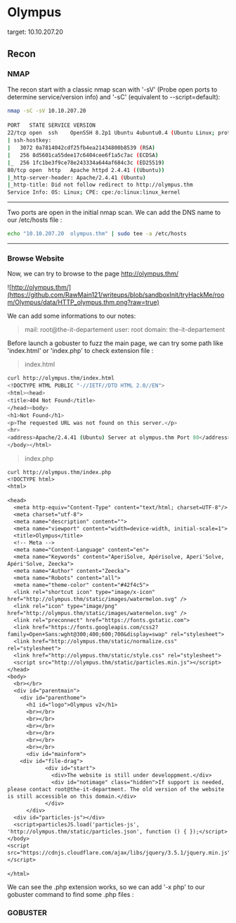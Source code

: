 # Olympus
target: 10.10.207.20


## Recon
### NMAP
The recon start with a classic nmap scan with '-sV' (Probe open ports to determine service/version info) and '-sC' (equivalent to --script=default):

```bash
nmap -sC -sV 10.10.207.20

PORT   STATE SERVICE VERSION
22/tcp open  ssh 	OpenSSH 8.2p1 Ubuntu 4ubuntu0.4 (Ubuntu Linux; protocol 2.0)
| ssh-hostkey:
|   3072 0a7814042cdf25fb4ea21434800b8539 (RSA)
|   256 8d5601ca55dee17c6404cee6f1a5c7ac (ECDSA)
|_  256 1fc1be3f9ce78e243334a644af684c3c (ED25519)
80/tcp open  http	Apache httpd 2.4.41 ((Ubuntu))
|_http-server-header: Apache/2.4.41 (Ubuntu)
|_http-title: Did not follow redirect to http://olympus.thm
Service Info: OS: Linux; CPE: cpe:/o:linux:linux_kernel
```
---
Two ports are open in the initial nmap scan.
We can add the DNS name to our /etc/hosts file :

```bash
echo "10.10.207.20  olympus.thm" | sudo tee -a /etc/hosts
```
---
### Browse Website
Now, we can try to browse to the page http://olympus.thm/

![http://olympus.thm/](https://github.com/RawMain121/writeups/blob/sandboxInit/tryHackMe/room/Olympus/data/HTTP_olympus.thm.png?raw=true)

We can add some informations to our notes:
> mail: root@the-it-departement
> user: root
> domain: the-it-departement

Before launch a gobuster to fuzz the main page, we can try some path like 'index.html' or 'index.php' to check extension file :

> index.html
```bash
curl http://olympus.thm/index.html
<!DOCTYPE HTML PUBLIC "-//IETF//DTD HTML 2.0//EN">
<html><head>
<title>404 Not Found</title>
</head><body>
<h1>Not Found</h1>
<p>The requested URL was not found on this server.</p>
<hr>
<address>Apache/2.4.41 (Ubuntu) Server at olympus.thm Port 80</address>
</body></html>
```
> index.php
```
curl http://olympus.thm/index.php 
<!DOCTYPE html>
<html>

<head>
  <meta http-equiv="Content-Type" content="text/html; charset=UTF-8"/>
  <meta charset="utf-8">
  <meta name="description" content="">
  <meta name="viewport" content="width=device-width, initial-scale=1">
  <title>Olympus</title>
  <!-- Meta -->
  <meta name="Content-Language" content="en">
  <meta name="Keywords" content="AperiSolve, Apérisolve, Aperi'Solve, Apéri'Solve, Zeecka">
  <meta name="Author" content="Zeecka">
  <meta name="Robots" content="all">
  <meta name="theme-color" content="#42f4c5">
  <link rel="shortcut icon" type="image/x-icon" href="http://olympus.thm/static/images/watermelon.svg" />
  <link rel="icon" type="image/png" href="http://olympus.thm/static/images/watermelon.svg" />
  <link rel="preconnect" href="https://fonts.gstatic.com">
  <link href="https://fonts.googleapis.com/css2?family=Open+Sans:wght@300;400;600;700&display=swap" rel="stylesheet">
  <link href="http://olympus.thm/static/normalize.css" rel="stylesheet">
  <link href="http://olympus.thm/static/style.css" rel="stylesheet">
  <script src="http://olympus.thm/static/particles.min.js"></script>
</head>
<body>
  <br></br>
  <div id="parentmain">
    <div id="parenthome">
      <h1 id="logo">Olympus v2</h1>
      <br></br>
      <br></br>
      <br></br>
      <br></br>
      <br></br>
      <br></br>
      <div id="mainform">
	<div id="file-drag">
            <div id="start">
              <div>The website is still under developpment.</div>
              <div id="notimage" class="hidden">If support is needed, please contact root@the-it-department. The old version of the website is still accessible on this domain.</div>
            </div>
      </div>
  <div id="particles-js"></div>
  <script>particlesJS.load('particles-js', 'http://olympus.thm/static/particles.json', function () { });</script>
</body>
<script src="https://cdnjs.cloudflare.com/ajax/libs/jquery/3.5.1/jquery.min.js"></script>

</html>
```
We can see the .php extension works, so we can add '-x php' to our gobuster command to find some .php files :

### GOBUSTER

